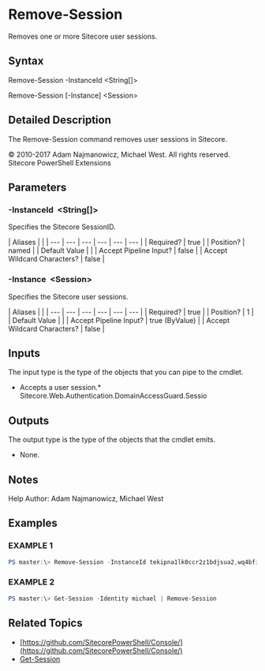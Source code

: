 # Remove-Session

Removes one or more Sitecore user sessions.

## Syntax

Remove-Session -InstanceId &lt;String\[\]&gt;

Remove-Session \[-Instance\] &lt;Session&gt;

## Detailed Description

The Remove-Session command removes user sessions in Sitecore.

© 2010-2017 Adam Najmanowicz, Michael West. All rights reserved. Sitecore PowerShell Extensions

## Parameters

### -InstanceId  &lt;String\[\]&gt;

Specifies the Sitecore SessionID.

| Aliases |  |
| --- | --- | --- | --- | --- | --- |
| Required? | true |
| Position? | named |
| Default Value |  |
| Accept Pipeline Input? | false |
| Accept Wildcard Characters? | false |

### -Instance  &lt;Session&gt;

Specifies the Sitecore user sessions.

| Aliases |  |
| --- | --- | --- | --- | --- | --- |
| Required? | true |
| Position? | 1 |
| Default Value |  |
| Accept Pipeline Input? | true \(ByValue\) |
| Accept Wildcard Characters? | false |

## Inputs

The input type is the type of the objects that you can pipe to the cmdlet.

* Accepts a user session.\* Sitecore.Web.Authentication.DomainAccessGuard.Sessio 

## Outputs

The output type is the type of the objects that the cmdlet emits.

* None. 

## Notes

Help Author: Adam Najmanowicz, Michael West

## Examples

### EXAMPLE 1

```powershell
PS master:\> Remove-Session -InstanceId tekipna1lk0ccr2z1bdjsua2,wq4bfivfm2tbgkgdccpyzczp
```

### EXAMPLE 2

```powershell
PS master:\> Get-Session -Identity michael | Remove-Session
```

## Related Topics

* [https://github.com/SitecorePowerShell/Console/](https://github.com/SitecorePowerShell/Console/) 
* [Get-Session](get-session.md)


